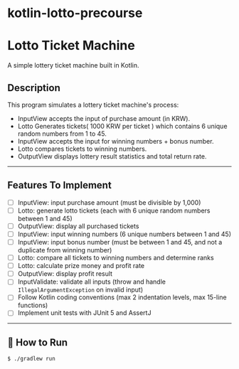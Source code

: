 # kotlin-lotto-precourse

# Lotto Ticket Machine

A simple lottery ticket machine built in Kotlin.

## Description

This program simulates a lottery ticket machine's process:
- InputView accepts the input of purchase amount (in KRW).
- Lotto Generates tickets( 1000 KRW per ticket ) which contains 6 unique random numbers from 1 to 45.
- InputView accepts the input for winning numbers + bonus number.
- Lotto compares tickets to winning numbers.
- OutputView displays lottery result statistics and total return rate.

---

## Features To Implement

- [ ] InputView: input purchase amount (must be divisible by 1,000)
- [ ] Lotto: generate lotto tickets (each with 6 unique random numbers between 1 and 45)
- [ ] OutputView: display all purchased tickets
- [ ] InputView: input winning numbers (6 unique numbers between 1 and 45)
- [ ] InputView: input bonus number (must be between 1 and 45, and not a duplicate from winning number)
- [ ] Lotto: compare all tickets to winning numbers and determine ranks
- [ ] Lotto: calculate prize money and profit rate
- [ ] OutputView: display profit result
- [ ] InputValidate: validate all inputs (throw and handle `IllegalArgumentException` on invalid input)
- [ ] Follow Kotlin coding conventions (max 2 indentation levels, max 15-line functions)
- [ ] Implement unit tests with JUnit 5 and AssertJ

---

## 🔧 How to Run

```bash
$ ./gradlew run
